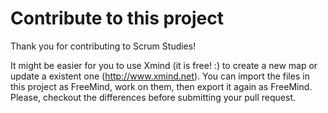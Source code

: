 # Contribute to this project
Thank you for contributing to Scrum Studies!

It might be easier for you to use Xmind (it is free! :) to create a new map or update a existent one (http://www.xmind.net).
You can import the files in this project as FreeMind, work on them, then export it again as FreeMind.
Please, checkout the differences before submitting your pull request.